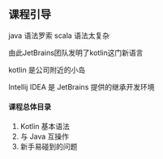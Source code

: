 ## 课程引导

java 语法罗索
scala 语法太复杂

由此JetBrains团队发明了kotlin这门新语言

kotlin 是公司附近的小岛 

Intellij IDEA 是 JetBrains 提供的继承开发环境

#### 课程总体目录

1. Kotlin 基本语法
2. 与 Java 互操作
3. 新手易碰到的问题

